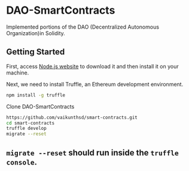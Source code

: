 # DAO-SmartContracts

Implemented portions of the DAO (Decentralized Autonomous Organization)in Solidity.
## Getting Started

First, access [Node.js website](https://nodejs.org/) to download it and then install it on your machine.

Next, we need to install Truffle, an Ethereum development environment.

```sh
npm install -g truffle

```
Clone DAO-SmartContracts 

```sh
https://github.com/vaikunthsd/smart-contracts.git
cd smart-contracts
truffle develop
migrate --reset
```
## `migrate --reset` should run inside the `truffle console`.
